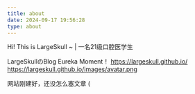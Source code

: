 ```yaml
---
title: about
date: 2024-09-17 19:56:28
type: about
---
```

Hi! This is LargeSkull ~ |   一名21级口腔医学生 

LargeSkullのBlog
Eureka Moment！
https://largeskull.github.io/
https://largeskull.github.io/images/avatar.png

网站刚建好，还没怎么塞文章 (